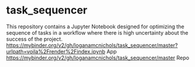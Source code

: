# task_sequencer
 This repository contains a Jupyter Notebook designed for optimizing the sequence of tasks in a workflow where there is high uncertainty about the success of the project.
https://mybinder.org/v2/gh/loganamcnichols/task_sequencer/master?urlpath=voila%2Frender%2Findex.ipynb App
https://mybinder.org/v2/gh/loganamcnichols/task_sequencer/master Repo
